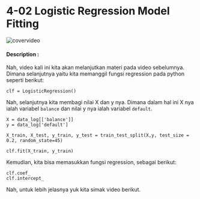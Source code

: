 # 4-02 Logistic Regression Model Fitting

![covervideo](http://bit.ly/makeaicovervideo)

#### **Description :**

Nah, video kali ini kita akan melanjutkan materi pada video sebelumnya. Dimana selanjutnya yaitu kita memanggil fungsi regression pada python seperti berikut:

```
clf = LogisticRegression() 
```

Nah, selanjutnya kita membagi nilai X dan y nya. Dimana dalam hal ini X nya ialah variabel `balance` dan nilai y nya ialah variabel `default`.

```
X = data_log[['balance']]
y = data_log['default']

X_train, X_test, y_train, y_test = train_test_split(X,y, test_size = 0.2, random_state=45)

clf.fit(X_train, y_train)
```

Kemudian, kita bisa memasukkan fungsi regression, sebagai berikut:

```
clf.coef_
clf.intercept_
```

Nah, untuk lebih jelasnya yuk kita simak video berikut.

